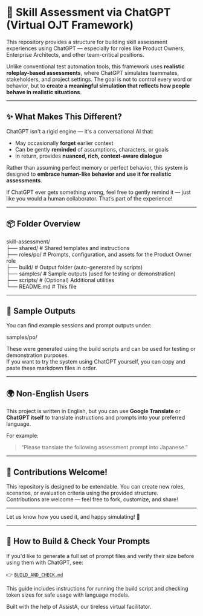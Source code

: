 # 🧠 Skill Assessment via ChatGPT (Virtual OJT Framework)

This repository provides a structure for building skill assessment experiences using ChatGPT — especially for roles like Product Owners, Enterprise Architects, and other team-critical positions.

Unlike conventional test automation tools, this framework uses **realistic roleplay-based assessments**, where ChatGPT simulates teammates, stakeholders, and project settings. The goal is not to control every word or behavior, but to **create a meaningful simulation that reflects how people behave in realistic situations**.

---

## ✨ What Makes This Different?

ChatGPT isn't a rigid engine — it's a conversational AI that:
- May occasionally **forget** earlier context
- Can be gently **reminded** of assumptions, characters, or goals
- In return, provides **nuanced, rich, context-aware dialogue**

Rather than assuming perfect memory or perfect behavior, this system is designed to **embrace human-like behavior and use it for realistic assessments**.

If ChatGPT ever gets something wrong, feel free to gently remind it — just like you would a human collaborator. That’s part of the experience!

---

## 📦 Folder Overview

skill-assessment/  
├── shared/         # Shared templates and instructions  
├── roles/po/       # Prompts, configuration, and assets for the Product Owner role  
├── build/          # Output folder (auto-generated by scripts)  
├── samples/        # Sample outputs (used for testing or demonstration)  
├── scripts/        # (Optional) Additional utilities  
└── README.md       # This file

---

## 🧪 Sample Outputs

You can find example sessions and prompt outputs under:

samples/po/

These were generated using the build scripts and can be used for testing or demonstration purposes.  
If you want to try the system using ChatGPT yourself, you can copy and paste these markdown files in order.

---

## 🌍 Non-English Users

This project is written in English, but you can use **Google Translate** or **ChatGPT itself** to translate instructions and prompts into your preferred language.

For example:
> “Please translate the following assessment prompt into Japanese.”

---

## 🤝 Contributions Welcome!

This repository is designed to be extendable. You can create new roles, scenarios, or evaluation criteria using the provided structure.  
Contributions are welcome — feel free to fork, customize, and share!

---

Let us know how you used it, and happy simulating! 🚀

---

## 🚀 How to Build & Check Your Prompts

If you'd like to generate a full set of prompt files and verify their size before using them with ChatGPT, see:

👉 [`BUILD_AND_CHECK.md`](./BUILD_AND_CHECK.md)

This guide includes instructions for running the build script and checking token sizes for safe usage with language models.

Built with the help of AssistA, our tireless virtual facilitator.

